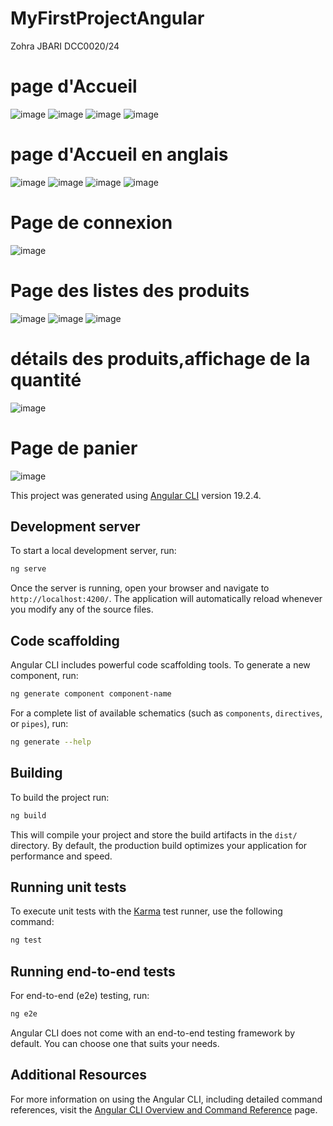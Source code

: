 # MyFirstProjectAngular
Zohra JBARI DCC0020/24
# page d'Accueil
![image](https://github.com/user-attachments/assets/9adcc9f1-276f-4743-a5d3-8aacd0ad0e42)
![image](https://github.com/user-attachments/assets/580b0c37-06cb-48e7-8cd6-71043495b4e8)
![image](https://github.com/user-attachments/assets/7bcce635-c910-488c-b888-ff37bdba499f)
![image](https://github.com/user-attachments/assets/04e1d8f3-875a-4b83-be1c-33d34369a170)

# page d'Accueil en anglais
![image](https://github.com/user-attachments/assets/b6f4d67b-ceef-4363-a837-b6ae5e9b205e)
![image](https://github.com/user-attachments/assets/0627fc51-b8ab-490b-8880-d4998a041e4e)
![image](https://github.com/user-attachments/assets/b73e1a56-fac3-4e3c-bb35-c9720abc234f)
![image](https://github.com/user-attachments/assets/c9c660fc-79c7-4284-ab77-8facd4a6c312)


# Page de connexion
![image](https://github.com/user-attachments/assets/04b45f74-75ef-4995-b9c9-9260ff4acced)


# Page des listes des produits 
![image](https://github.com/user-attachments/assets/c2a01ca6-ce8a-4068-b3dd-84f860e61308)
![image](https://github.com/user-attachments/assets/e2b719ec-2283-46e3-b3d3-05f09478563e)
![image](https://github.com/user-attachments/assets/e61d47e3-d236-4a86-8bbe-bd07e93a238e)

# détails des produits,affichage de la quantité
![image](https://github.com/user-attachments/assets/df9cfd2c-946b-4415-ac9e-362100c8be5d)


# Page de panier
![image](https://github.com/user-attachments/assets/f7f5e01e-d0fc-44f7-a796-7fae883983ae)






This project was generated using [Angular CLI](https://github.com/angular/angular-cli) version 19.2.4.

## Development server

To start a local development server, run:

```bash
ng serve
```

Once the server is running, open your browser and navigate to `http://localhost:4200/`. The application will automatically reload whenever you modify any of the source files.

## Code scaffolding

Angular CLI includes powerful code scaffolding tools. To generate a new component, run:

```bash
ng generate component component-name
```

For a complete list of available schematics (such as `components`, `directives`, or `pipes`), run:

```bash
ng generate --help
```

## Building

To build the project run:

```bash
ng build
```

This will compile your project and store the build artifacts in the `dist/` directory. By default, the production build optimizes your application for performance and speed.

## Running unit tests

To execute unit tests with the [Karma](https://karma-runner.github.io) test runner, use the following command:

```bash
ng test
```

## Running end-to-end tests

For end-to-end (e2e) testing, run:

```bash
ng e2e
```

Angular CLI does not come with an end-to-end testing framework by default. You can choose one that suits your needs.

## Additional Resources

For more information on using the Angular CLI, including detailed command references, visit the [Angular CLI Overview and Command Reference](https://angular.dev/tools/cli) page.
